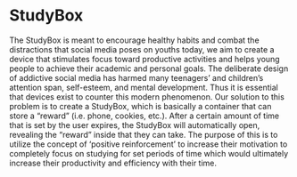 # StudyBox
The StudyBox is meant to encourage healthy habits and combat the distractions that social media poses on youths today, we aim to create a device that stimulates focus toward productive activities and helps young people to achieve their academic and personal goals. The deliberate design of addictive social media has harmed many teenagers’ and children’s attention span, self-esteem, and mental development. Thus it is essential that devices exist to counter this modern phenomenon. Our solution to this problem is to create a StudyBox, which is basically a container that can store a “reward” (i.e. phone, cookies, etc.). After a certain amount of time that is set by the user expires, the StudyBox will automatically open, revealing the “reward” inside that they can take. The purpose of this is to utilize the concept of ‘positive reinforcement’ to increase their motivation to completely focus on studying for set periods of time which would ultimately increase their productivity and efficiency with their time.
